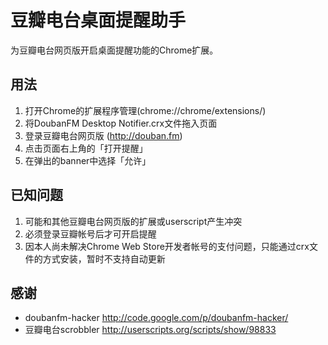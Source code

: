 豆瓣电台桌面提醒助手
===

为豆瓣电台网页版开启桌面提醒功能的Chrome扩展。

用法
---
1. 打开Chrome的扩展程序管理(chrome://chrome/extensions/)
2. 将DoubanFM Desktop Notifier.crx文件拖入页面
3. 登录豆瓣电台网页版 (http://douban.fm)
4. 点击页面右上角的「打开提醒」
5. 在弹出的banner中选择「允许」

已知问题
---
1. 可能和其他豆瓣电台网页版的扩展或userscript产生冲突
2. 必须登录豆瓣帐号后才可开启提醒
3. 因本人尚未解决Chrome Web Store开发者帐号的支付问题，只能通过crx文件的方式安装，暂时不支持自动更新

感谢
---
* doubanfm-hacker http://code.google.com/p/doubanfm-hacker/
* 豆瓣电台scrobbler http://userscripts.org/scripts/show/98833